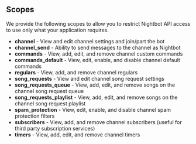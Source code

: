 ## Scopes

We provide the following scopes to allow you to restrict Nightbot API access to use only what your application requires.

* **channel** - View and edit channel settings and join/part the bot
* **channel_send** - Ability to send messages to the channel as Nightbot
* **commands** - View, add, edit, and remove channel custom commands
* **commands_default** - View, edit, enable, and disable channel default commands
* **regulars** - View, add, and remove channel regulars
* **song_requests** - View and edit channel song request settings
* **song_requests_queue** - View, add, edit, and remove songs on the channel song request queue
* **song_requests_playlist** - View, add, edit, and remove songs on the channel song request playlist
* **spam_protection** - View, edit, enable, and disable channel spam protection filters
* **subscribers** - View, add, and remove channel subscribers (useful for third party subscription services)
* **timers** - View, add, edit, and remove channel timers
